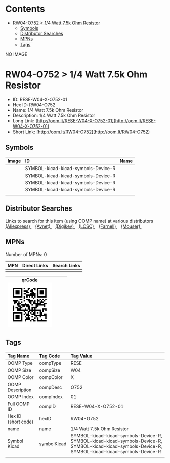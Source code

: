 



Contents
========

* [RW04-O752 > 1/4 Watt 7.5k Ohm Resistor](#rw04-o752--14-watt-75k-ohm-resistor)
	* [Symbols](#symbols)
	* [Distributor Searches](#distributor-searches)
	* [MPNs](#mpns)
	* [Tags](#tags)
  
NO IMAGE  
# RW04-O752 > 1/4 Watt 7.5k Ohm Resistor

- ID: RESE-W04-X-O752-01
- Hex ID: RW04-O752
- Name: 1/4 Watt 7.5k Ohm Resistor
- Description: 1/4 Watt 7.5k Ohm Resistor
- Long Link: [http://oom.lt/RESE-W04-X-O752-01](http://oom.lt/RESE-W04-X-O752-01)
- Short Link: [http://oom.lt/RW04-O752](http://oom.lt/RW04-O752)

## Symbols
  

|Image|ID|Name|
| :--- | :--- | :--- |
|![]()|SYMBOL-kicad-kicad-symbols-Device-R||
|![]()|SYMBOL-kicad-kicad-symbols-Device-R||
|![]()|SYMBOL-kicad-kicad-symbols-Device-R||
|![]()|SYMBOL-kicad-kicad-symbols-Device-R||
||||

## Distributor Searches
  
Links to search for this item (using OOMP name) at various distributors  
[(Aliexpress) ](https://www.aliexpress.com/wholesale?SearchText=11171/4+Watt+7.5k+Ohm+Resistor)&nbsp;&nbsp;&nbsp;[(Avnet) ](https://www.avnet.com/shop/us/search/1/4+Watt+7.5k+Ohm+Resistor)&nbsp;&nbsp;&nbsp;[(Digikey) ](https://www.digikey.co.uk/en/products/result?s=1/4+Watt+7.5k+Ohm+Resistor)&nbsp;&nbsp;&nbsp;[(LCSC) ](https://www.lcsc.com/search?q=1/4+Watt+7.5k+Ohm+Resistor)&nbsp;&nbsp;&nbsp;[(Farnell) ](https://uk.farnell.com/search?st=1/4+Watt+7.5k+Ohm+Resistor)&nbsp;&nbsp;&nbsp;[(Mouser) ](https://www.mouser.com/c/?q=1/4+Watt+7.5k+Ohm+Resistor)&nbsp;&nbsp;&nbsp;
## MPNs
  
Number of MPNs: 0  

|MPN|Direct Links|Search Links|
| :--- | :--- | :--- |
||||
  

|qrCode<br>[![](https://raw.githubusercontent.com/oomlout/oomlout_OOMP_parts_V2/main/RESE/W04/X/O752/01/qrCode_140.png)](https://github.com/oomlout/oomlout_OOMP_parts_V2/tree/main/RESE/W04/X/O752/01/qrCode.png)||||
| :---: | :---: | :---: | :---: |

## Tags
  

|Tag Name|Tag Code|Tag Value|
| :--- | :--- | :--- |
|OOMP Type|oompType|RESE|
|OOMP Size|oompSize|W04|
|OOMP Color|oompColor|X|
|OOMP Description|oompDesc|O752|
|OOMP Index|oompIndex|01|
|Full OOMP ID|oompID|RESE-W04-X-O752-01|
|Hex ID (short code)|hexID|RW04-O752|
|name|name|1/4 Watt 7.5k Ohm Resistor|
|Symbol Kicad|symbolKicad|SYMBOL-kicad-kicad-symbols-Device-R, SYMBOL-kicad-kicad-symbols-Device-R, SYMBOL-kicad-kicad-symbols-Device-R, SYMBOL-kicad-kicad-symbols-Device-R|
||||
